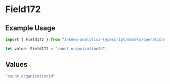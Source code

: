 # Field172

## Example Usage

```typescript
import { Field172 } from "inkeep-analytics-typescript/models/operations";

let value: Field172 = "count_organizationId";
```

## Values

```typescript
"count_organizationId"
```